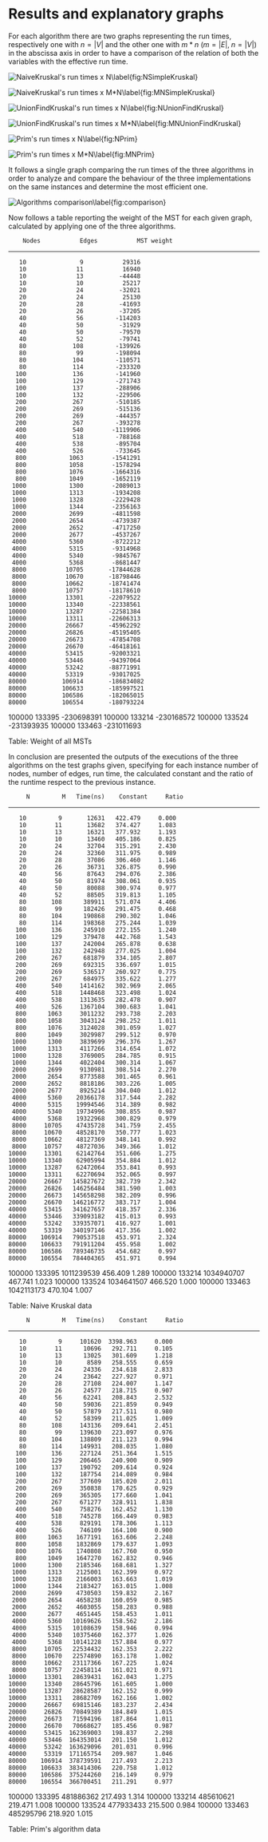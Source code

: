 # Results and explanatory graphs

For each algorithm there are two graphs representing the run times, 
respectively one with $n=|V|$ and the other one with $m*n$ ($m=|E|,\;n=|V|$) in 
the abscissa axis in order to have a comparison of the relation of both the 
variables with the effective run time.

![NaiveKruskal's run times x N\label{fig:NSimpleKruskal}](img/NSimpleKruskal.png)

![NaiveKruskal's run times x M*N\label{fig:MNSimpleKruskal}](img/MNSimpleKruskal.png)

![UnionFindKruskal's run times x N\label{fig:NUnionFindKruskal}](img/NUnionFindKruskal.png)

![UnionFindKruskal's run times x M*N\label{fig:MNUnionFindKruskal}](img/MNUnionFindKruskal.png)

![Prim's run times x N\label{fig:NPrim}](img/NPrim.png)

![Prim's run times x M*N\label{fig:MNPrim}](img/MNPrim.png)

It follows a single graph comparing the run times of the three algorithms in 
order to analyze and compare the behaviour of the three implementations on the 
same instances and determine the most efficient one.

![Algorithms comparison\label{fig:comparison}](img/Algorithms_comparison.png)

Now follows a table reporting the weight of the MST for each given 
graph, calculated by applying one of the three algorithms.

        Nodes           Edges           MST weight
------------- --------------- --------------------
       10               9           29316
       10              11           16940
       10              13          -44448
       10              10           25217
       20              24          -32021
       20              24           25130
       20              28          -41693
       20              26          -37205
       40              56         -114203
       40              50          -31929
       40              50          -79570
       40              52          -79741
       80             108         -139926
       80              99         -198094
       80             104         -110571
       80             114         -233320
      100             136         -141960
      100             129         -271743
      100             137         -288906
      100             132         -229506
      200             267         -510185
      200             269         -515136
      200             269         -444357
      200             267         -393278
      400             540        -1119906
      400             518         -788168
      400             538         -895704
      400             526         -733645
      800            1063        -1541291
      800            1058        -1578294
      800            1076        -1664316
      800            1049        -1652119
     1000            1300        -2089013
     1000            1313        -1934208
     1000            1328        -2229428
     1000            1344        -2356163
     2000            2699        -4811598
     2000            2654        -4739387
     2000            2652        -4717250
     2000            2677        -4537267
     4000            5360        -8722212
     4000            5315        -9314968
     4000            5340        -9845767
     4000            5368        -8681447
     8000           10705       -17844628
     8000           10670       -18798446
     8000           10662       -18741474
     8000           10757       -18178610
    10000           13301       -22079522
    10000           13340       -22338561
    10000           13287       -22581384
    10000           13311       -22606313
    20000           26667       -45962292
    20000           26826       -45195405
    20000           26673       -47854708
    20000           26670       -46418161
    40000           53415       -92003321
    40000           53446       -94397064
    40000           53242       -88771991
    40000           53319       -93017025
    80000          106914       -186834082
    80000          106633       -185997521
    80000          106586       -182065015
    80000          106554       -180793224
   100000          133395       -230698391
   100000          133214       -230168572
   100000          133524       -231393935
   100000          133463       -231011693

Table: Weight of all MSTs

In conclusion are presented the outputs of the executions of the three 
algorithms on the test graphs given, specifying for each instance number of 
nodes, number of edges, run time, the calculated constant and the ratio of the 
runtime respect to the previous instance.

         N         M   Time(ns)    Constant     Ratio
---------- --------- ---------- ----------- --------- 
       10         9       12631   422.479     0.000
       10        11       13682   374.427     1.083
       10        13       16321   377.932     1.193
       10        10       13460   405.186     0.825
       20        24       32704   315.291     2.430
       20        24       32360   311.975     0.989
       20        28       37086   306.460     1.146
       20        26       36731   326.875     0.990
       40        56       87643   294.076     2.386
       40        50       81974   308.061     0.935
       40        50       80088   300.974     0.977
       40        52       88505   319.813     1.105
       80       108      389911   571.074     4.406
       80        99      182426   291.475     0.468
       80       104      190868   290.302     1.046
       80       114      198368   275.244     1.039
      100       136      245910   272.155     1.240
      100       129      379478   442.768     1.543
      100       137      242004   265.878     0.638
      100       132      242948   277.025     1.004
      200       267      681879   334.105     2.807
      200       269      692315   336.697     1.015
      200       269      536517   260.927     0.775
      200       267      684975   335.622     1.277
      400       540     1414162   302.969     2.065
      400       518     1448468   323.498     1.024
      400       538     1313635   282.478     0.907
      400       526     1367104   300.683     1.041
      800      1063     3011232   293.738     2.203
      800      1058     3043124   298.252     1.011
      800      1076     3124028   301.059     1.027
      800      1049     3029987   299.512     0.970
     1000      1300     3839699   296.376     1.267
     1000      1313     4117266   314.654     1.072
     1000      1328     3769005   284.785     0.915
     1000      1344     4022404   300.314     1.067
     2000      2699     9130981   308.514     2.270
     2000      2654     8773588   301.465     0.961
     2000      2652     8818186   303.226     1.005
     2000      2677     8925214   304.040     1.012
     4000      5360    20366178   317.544     2.282
     4000      5315    19994546   314.389     0.982
     4000      5340    19734996   308.855     0.987
     4000      5368    19322968   300.829     0.979
     8000     10705    47435728   341.759     2.455
     8000     10670    48528170   350.777     1.023
     8000     10662    48127369   348.141     0.992
     8000     10757    48727036   349.366     1.012
    10000     13301    62142764   351.606     1.275
    10000     13340    62905994   354.884     1.012
    10000     13287    62472064   353.841     0.993
    10000     13311    62270694   352.065     0.997
    20000     26667   145827672   382.739     2.342
    20000     26826   146256484   381.590     1.003
    20000     26673   145658298   382.209     0.996
    20000     26670   146216772   383.717     1.004
    40000     53415   341627657   418.357     2.336
    40000     53446   339093182   415.013     0.993
    40000     53242   339357071   416.927     1.001
    40000     53319   340197146   417.356     1.002
    80000    106914   790537518   453.971     2.324
    80000    106633   791911204   455.958     1.002
    80000    106586   789346735   454.682     0.997
    80000    106554   784404365   451.971     0.994
   100000    133395  1011239539   456.409     1.289
   100000    133214  1034940707   467.741     1.023
   100000    133524  1034641507   466.520     1.000
   100000    133463  1042113173   470.104     1.007

Table: Naive Kruskal data

         N         M   Time(ns)    Constant     Ratio
---------- --------- ---------- ----------- --------- 
       10         9     101620  3398.963     0.000
       10        11      10696   292.711     0.105
       10        13      13025   301.609     1.218
       10        10       8589   258.555     0.659
       20        24      24336   234.618     2.833
       20        24      23642   227.927     0.971
       20        28      27108   224.007     1.147
       20        26      24577   218.715     0.907
       40        56      62241   208.843     2.532
       40        50      59036   221.859     0.949
       40        50      57879   217.511     0.980
       40        52      58399   211.025     1.009
       80       108     143136   209.641     2.451
       80        99     139630   223.097     0.976
       80       104     138809   211.123     0.994
       80       114     149931   208.035     1.080
      100       136     227124   251.364     1.515
      100       129     206465   240.900     0.909
      100       137     190792   209.614     0.924
      100       132     187754   214.089     0.984
      200       267     377609   185.020     2.011
      200       269     350838   170.625     0.929
      200       269     365305   177.660     1.041
      200       267     671277   328.911     1.838
      400       540     758276   162.452     1.130
      400       518     745278   166.449     0.983
      400       538     829191   178.306     1.113
      400       526     746109   164.100     0.900
      800      1063    1677191   163.606     2.248
      800      1058    1832869   179.637     1.093
      800      1076    1740808   167.760     0.950
      800      1049    1647270   162.832     0.946
     1000      1300    2185346   168.681     1.327
     1000      1313    2125001   162.399     0.972
     1000      1328    2166003   163.663     1.019
     1000      1344    2183427   163.015     1.008
     2000      2699    4730503   159.832     2.167
     2000      2654    4658238   160.059     0.985
     2000      2652    4603055   158.283     0.988
     2000      2677    4651445   158.453     1.011
     4000      5360   10169626   158.562     2.186
     4000      5315   10108639   158.946     0.994
     4000      5340   10375460   162.377     1.026
     4000      5368   10141228   157.884     0.977
     8000     10705   22534432   162.353     2.222
     8000     10670   22574890   163.178     1.002
     8000     10662   23117366   167.225     1.024
     8000     10757   22458114   161.021     0.971
    10000     13301   28639431   162.043     1.275
    10000     13340   28645796   161.605     1.000
    10000     13287   28628587   162.152     0.999
    10000     13311   28682709   162.166     1.002
    20000     26667   69815146   183.237     2.434
    20000     26826   70849389   184.849     1.015
    20000     26673   71594196   187.864     1.011
    20000     26670   70668627   185.456     0.987
    40000     53415  162369003   198.837     2.298
    40000     53446  164353014   201.150     1.012
    40000     53242  163629096   201.031     0.996
    40000     53319  171165754   209.987     1.046
    80000    106914  378739591   217.493     2.213
    80000    106633  383414306   220.758     1.012
    80000    106586  375244260   216.149     0.979
    80000    106554  366700451   211.291     0.977
   100000    133395  481886362   217.493     1.314
   100000    133214  485610621   219.471     1.008
   100000    133524  477933433   215.500     0.984
   100000    133463  485295796   218.920     1.015

Table: Prim's algorithm data
